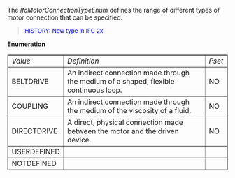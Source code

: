 ﻿The _IfcMotorConnectionTypeEnum_ defines the range of different types of motor connection that can be specified.

> <font color="#0000FF" size="-1"> HISTORY: New type in IFC 2x.
		  </font>
> 


**Enumeration**

<table border="1"> 
		<tr> 
		  <td><i>Value</i></td> 
		  <td><i>Definition</i></td> 
		  <td><i>Pset</i></td> 
		</tr> 
		<tr> 
		  <td>BELTDRIVE</td> 
		  <td>An indirect connection made through the medium of a shaped,
			 flexible continuous loop.</td> 
		  <td>NO</td> 
		</tr> 
		<tr> 
		  <td>COUPLING</td> 
		  <td>An indirect connection made through the medium of the viscosity of
			 a fluid.</td> 
		  <td>NO</td> 
		</tr> 
		<tr> 
		  <td>DIRECTDRIVE</td> 
		  <td>A direct, physical connection made between the motor and the driven
			 device.</td> 
		  <td>NO</td> 
		</tr> 
		<tr> 
		  <td>USERDEFINED</td> 
		  <td></td> 
		  <td></td> 
		</tr> 
		<tr> 
		  <td>NOTDEFINED</td> 
		  <td></td> 
		  <td></td> 
		</tr> 
	 </table>